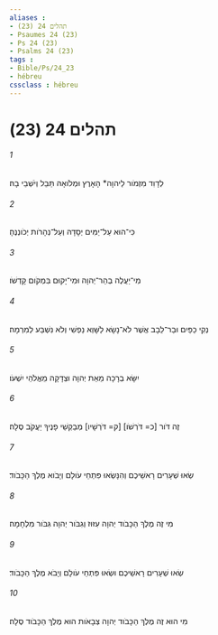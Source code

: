 ```yaml
---
aliases : 
- תהלים 24 (23)
- Psaumes 24 (23)
- Ps 24 (23)
- Psalms 24 (23)
tags : 
- Bible/Ps/24_23
- hébreu
cssclass : hébreu
---
```


# תהלים 24 (23)

###### 1
לְדָוִד מִזְמֹור לַיהוָה* הָאָרֶץ וּמְלֹואָהּ תֵּבֵל וְיֹשְׁבֵי בָהּ׃
###### 2
כִּי־הוּא עַל־יַמִּים יְסָדָהּ וְעַל־נְהָרֹות יְכֹונְנֶהָ׃
###### 3
מִי־יַעֲלֶה בְהַר־יְהוָה וּמִי־יָקוּם בִּמְקֹום קָדְשֹׁו׃
###### 4
נְקִי כַפַּיִם וּבַר־לֵבָב אֲשֶׁר לֹא־נָשָׂא לַשָּׁוְא נַפְשִׁי וְלֹא נִשְׁבַּע לְמִרְמָה׃
###### 5
יִשָּׂא בְרָכָה מֵאֵת יְהוָה וּצְדָקָה מֵאֱלֹהֵי יִשְׁעֹו׃
###### 6
זֶה דֹּור [כ= דֹּרְשֹׁו] [ק= דֹּרְשָׁיו] מְבַקְשֵׁי פָנֶיךָ יַעֲקֹב סֶלָה׃
###### 7
שְׂאוּ שְׁעָרִים רָאשֵׁיכֶם וְהִנָּשְׂאוּ פִּתְחֵי עֹולָם וְיָבֹוא מֶלֶךְ הַכָּבֹוד׃
###### 8
מִי זֶה מֶלֶךְ הַכָּבֹוד יְהוָה עִזּוּז וְגִבֹּור יְהוָה גִּבֹּור מִלְחָמָה׃
###### 9
שְׂאוּ שְׁעָרִים רָאשֵׁיכֶם וּשְׂאוּ פִּתְחֵי עֹולָם וְיָבֹא מֶלֶךְ הַכָּבֹוד׃
###### 10
מִי הוּא זֶה מֶלֶךְ הַכָּבֹוד יְהוָה צְבָאֹות הוּא מֶלֶךְ הַכָּבֹוד סֶלָה׃
